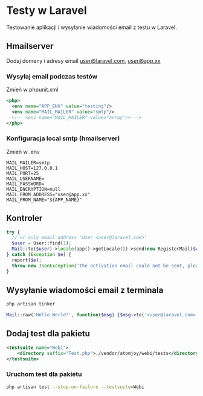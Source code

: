 # Testy w Laravel
Testowanie aplikacji i wysyłanie wiadomości email z testu w Laravel.

## Hmailserver
Dodaj domeny i adresy email user@laravel.com, user@app.xx

### Wysyłaj email podczas testów
Zmień w phpunit.xml

```xml
<php>
  <env name="APP_ENV" value="testing"/>
  <env name="MAIL_MAILER" value="smtp"/>
  <!-- <env name="MAIL_MAILER" value="array"/> -->
</php>
```

### Konfiguracja local smtp (hmailserver)
Zmień w .env

```env
MAIL_MAILER=smtp
MAIL_HOST=127.0.0.1
MAIL_PORT=25
MAIL_USERNAME=
MAIL_PASSWORD=
MAIL_ENCRYPTION=null
MAIL_FROM_ADDRESS="user@app.xx"
MAIL_FROM_NAME="${APP_NAME}"
```

## Kontroler

```php
try {
  // or only email address 'User <user@laravel.com>'
  $user = User::find(1);
  Mail::to($user)->locale(app()->getLocale())->send(new RegisterMail($user));
} catch (Exception $e) {
  report($e);
  throw new JsonException('The activation email could not be sent, please try to reset your password.');
}
```

## Wysyłanie wiadomości email z terminala

```php
php artisan tinker

Mail::raw('Hello World!', function($msg) {$msg->to('<user@laravel.com>')->subject('Test Email'); });
```

## Dodaj test dla pakietu

```xml
<testsuite name="Webi">
    <directory suffix="Test.php">./vendor/atomjoy/webi/tests</directory>
</testsuite>
```

### Uruchom test dla pakietu

```sh
php artisan test --stop-on-failure --testsuite=Webi
```
